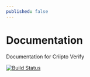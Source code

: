 ```yaml
---
published: false
---
```


# Documentation
Documentation for Criipto Verify

[![Build Status](https://dev.azure.com/CriiptoDev/Criipto%20Docs/_apis/build/status/Criipto%20Docs-CI?branchName=master)](https://dev.azure.com/CriiptoDev/Criipto%20Docs/_build/latest?definitionId=6&branchName=master)
